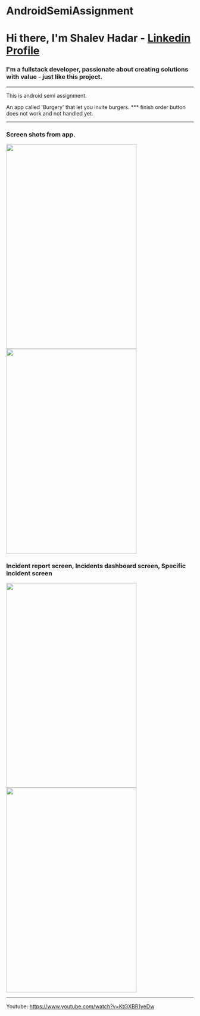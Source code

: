 # AndroidSemiAssignment

# Hi there, I'm Shalev Hadar - [Linkedin Profile](https://www.linkedin.com/in/shalev-hadar-30703b144/)
### I'm a fullstack developer, passionate about creating solutions with value - just like this project.
---

This is android semi assignment.

An app called 'Burgery' that let you invite burgers.
*** finish order button does not work and not handled yet.

---

### Screen shots from app.

<p float="left">
  <img src="https://user-images.githubusercontent.com/76647060/178106764-39782bb6-c228-44c4-ab9c-304d490fa180.png" width="350" height="550">
  <img src="https://user-images.githubusercontent.com/76647060/178106766-c8902ec3-e063-402a-8eb5-dd17f9a4aac8.png" width="350" height="550">
</p>

### Incident report screen, Incidents dashboard screen, Specific incident screen

<p float="left">

  <img src="https://user-images.githubusercontent.com/76647060/178106771-25c0bdec-05a1-4960-bbe9-cb367ef0c626.png" width="350" height="550">
  <img src="https://user-images.githubusercontent.com/76647060/178106773-8e5f0105-fde0-47b2-a728-248dcc333641.png" width="350" height="550">
</p>

---

Youtube: https://www.youtube.com/watch?v=KtGXBR1yeDw
